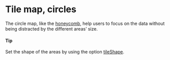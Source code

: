 # Tile map, circles
The circle map, like the [honeycomb](https://www.highcharts.com/maps/demo/honeycomb-usa), help users to focus on the data without being distracted by the different areas’ size.
#### Tip
Set the shape of the areas by using the option [tileShape](https://api.highcharts.com/highmaps/series.tilemap.tileShape).
